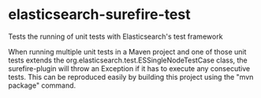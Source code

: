 # elasticsearch-surefire-test

Tests the running of unit tests with Elasticsearch's test framework

When running multiple unit tests in a Maven project and one of those unit tests extends the org.elasticsearch.test.ESSingleNodeTestCase class, the surefire-plugin will throw an Exception if it has to execute any consecutive tests. This can be reproduced easily by building this project using the "mvn package" command.
